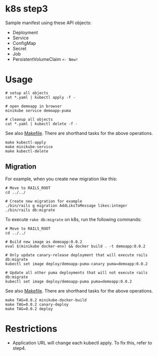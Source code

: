 k8s step3
=========

Sample manifest using these API objects:

* Deployment
* Service
* ConfigMap
* Secret
* Job
* PersistentVolumeClaim `<- New!`

# Usage

```
# setup all objects
cat *.yaml | kubectl apply -f -

# open demoapp in browser
minikube service demoapp-puma

# cleanup all objects
cat *.yaml | kubectl delete -f -
```

See also [Makefile](Makefile). There are shorthand tasks for the above operations.

```
make kubectl-apply
make minikube-service
make kubectl-delete
```

## Migration

For example, when you create new migration like this:

```
# Move to RAILS_ROOT
cd ../../

# Create new migration for example
./bin/rails g migration AddLiksToMessage likes:integer
./bin/rails db:migrate
```

To execute `rake db:migrate` on k8s, run the following commands:

```
# Move to RAILS_ROOT
cd ../../

# Build new image as demoapp:0.0.2
eval $(minikube docker-env) && docker build . -t demoapp:0.0.2

# Only update canary-release deployment that will execute rails db:migrate
kubectl set image deploy/demoapp-puma-canary puma=demoapp:0.0.2

# Update all other puma deployments that will not execute rails db:migrate
kubectl set image deploy/demoapp-puma puma=demoapp:0.0.2
```

See also [Makefile](Makefile). There are shorthand tasks for the above operations.

```
make TAG=0.0.2 minikube-docker-build
make TAG=0.0.2 canary-deploy
make TAG=0.0.2 deploy
```

# Restrictions

* Application URL will change each kubectl apply. To fix this, refer to step4.
